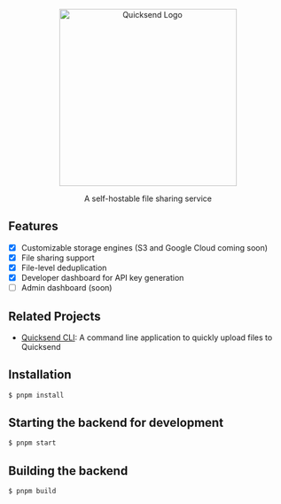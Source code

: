 <p align="center">
  <a href="https://github.com/quicksend" target="blank">
    <img src="https://raw.githubusercontent.com/quicksend/frontend/master/src/assets/logo/vector/default-monochrome.svg" width="320" alt="Quicksend Logo" />
  </a>
</p>
  
<p align="center">A self-hostable file sharing service</p>

## Features
- [x] Customizable storage engines (S3 and Google Cloud coming soon)
- [x] File sharing support
- [x] File-level deduplication
- [x] Developer dashboard for API key generation
- [ ] Admin dashboard (soon)

## Related Projects
- [Quicksend CLI](https://github.com/quicksend/cli): A command line application to quickly upload files to Quicksend

## Installation

```bash
$ pnpm install
```

## Starting the backend for development

```bash
$ pnpm start
```

## Building the backend

```bash
$ pnpm build
```
